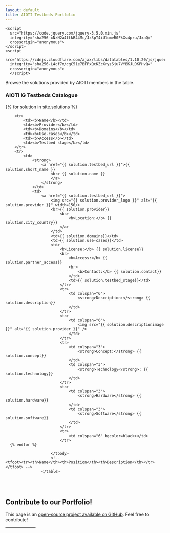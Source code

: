 ```yaml
---
layout: default
title: AIOTI Testbeds Portfolio
---
```

<head>
    <link
      rel="stylesheet"
      href="https://cdn.jsdelivr.net/npm/bulma@0.8.2/css/bulma.min.css"
    />
    <link rel="stylesheet" href="{{ '/assets/css/main.css' | relative_url }}" />
    
    <script
      src="https://code.jquery.com/jquery-3.5.0.min.js"
      integrity="sha256-xNzN2a4ltkB44Mc/Jz3pT4iU1cmeR0FkXs4pru/JxaQ="
      crossorigin="anonymous">
    </script>
    <script
      src="https://cdnjs.cloudflare.com/ajax/libs/datatables/1.10.20/js/jquery.dataTables.min.js"
      integrity="sha256-L4cf7m/cgC51e7BFPxQcKZcXryzSju7VYBKJLOKPHvQ="
      crossorigin="anonymous">
      </script>
  </head>

Browse the solutions provided by AIOTI members in the table.


### AIOTI IG Testbeds Catalogue

<table id="catalogue" class="display" style="width: 1200px">
	<thead>
		<tr>
			<th></th>
			<th></th>
			<th></th>
			<th></th>
			<th></th>
			<th></th>
		</tr>
	</thead>
	<tbody>
		<!--For loop that iterates over markdown frontmatter in _skus folder-->
      {% for solution in site.solutions %}
      
		<tr>
			<td><b>Name</b></td>
			<td><b>Provider</b></td>
			<td><b>Domains</b></td>
			<td><b>Use-cases</b></td>
			<td><b>Access</b></td>
			<td><b>Testbed stage</b></td>
		</tr>
		<tr>
			<td>
				<strong>
					<a href="{{ solution.testbed_url }}">{{ solution.short_name }}
						<br> {{ solution.name }}
						</a>
					</strong>
				</td>
				<td>
					<a href="{{ solution.testbed_url }}">
						<img src="{{ solution.provider_logo }}" alt="{{ solution.provider }}" width=150/>
						<br>{{ solution.provider}} 
							<br>
								<b>Location:</b> {{ solution.city_country}}
							</a>
						</td>
						<td>{{ solution.domains}}</td>
						<td>{{ solution.use-cases}}</td>
						<td>
							<b>License:</b> {{ solution.license}} 
							<br>
								<b>Access:</b> {{ solution.partner_access}}
								<br>
									<b>Contact:</b> {{ solution.contact}}
								</td>
								<td>{{ solution.testbed_stage}}</td>
							</tr>
							<tr>
								<td colspan="6">
									<strong>Description:</strong> {{ solution.description}}
								</td>
							</tr>
							<tr>
								<td colspan="6">
									<img src="{{ solution.descriptionimage }}" alt="{{ solution.provider }}" />
								</td>
							</tr>
							<tr>
								<td colspan="3">
									<strong>Concept:</strong> {{ solution.concept}}
								</td>
								<td colspan="3">
									<strong>Technology</strong>: {{ solution.technology}}
								</td>
							</tr>
							<tr>
								<td colspan="3">
									<strong>Hardware</strong> {{ solution.hardware}}
								</td>
								<td colspan="3">
									<strong>Software</strong> {{ solution.software}}
								</td>
							</tr>
							<tr>
								<td colspan="6" bgcolor=black></td>
							</tr>
      {% endfor %}
    
						</tbody>
						<!-- 
    <tfoot><tr><th>Name</th><th>Position</th><th>Description</th></tr></tfoot> -->
					</table>
<br><br>

## Contribute to our Portfolio!

This page is an [open-source project available on GitHub](https://github.com/AIOTIEU/testbeds). Feel free to contribute!

<script>
$(document).ready(function() {
    $('#catalogue').DataTable();
} );
</script>
